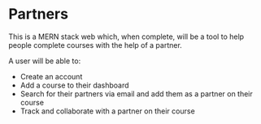 # Partners

This is a MERN stack web which, when complete, will be a tool to help people complete courses with the help of a partner. 

A user will be able to: 
 - Create an account
 - Add a course to their dashboard 
 - Search for their partners via email and add them as a partner on their course
 - Track and collaborate with a partner on their course